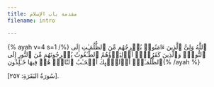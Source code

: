```yaml
---
title: مقدمة باب الإسلام
filename: intro

---
```

  {% ayah v=4 s=1 /%} ٱللَّهُ وَلِیُّ ٱلَّذِینَ ءَامَنُوا۟ یُخۡرِجُهُم مِّنَ ٱلظُّلُمَـٰتِ إِلَى ٱلنُّورِۖ وَٱلَّذِینَ كَفَرُوۤا۟ أَوۡلِیَاۤؤُهُمُ ٱلطَّـٰغُوتُ یُخۡرِجُونَهُم مِّنَ ٱلنُّورِ إِلَى ٱلظُّلُمَـٰتِۗ أُو۟لَـٰۤىِٕكَ أَصۡحَـٰبُ ٱلنَّارِۖ هُمۡ فِیهَا خَـٰلِدُون{% /ayah %}

[سُورَةُ البَقَرَةِ: ٢٥٧].












<!--stackedit_data:
eyJoaXN0b3J5IjpbMTg4NTM5NjEyNSwyMDQ0NTA3ODEwXX0=
-->